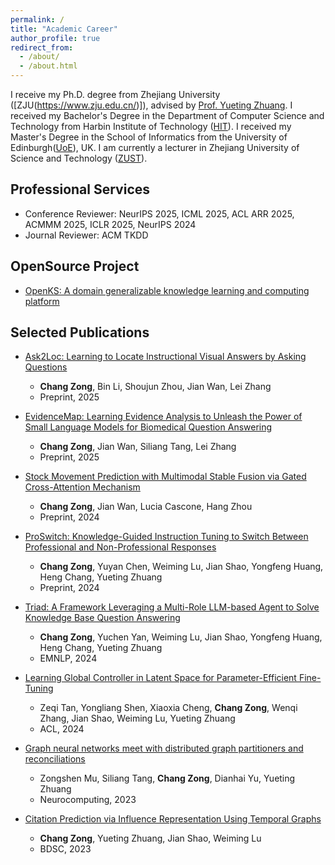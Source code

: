 ```yaml
---
permalink: /
title: "Academic Career"
author_profile: true
redirect_from: 
  - /about/
  - /about.html
---
```


I receive my Ph.D. degree from Zhejiang University ([ZJU(https://www.zju.edu.cn/)]), advised by [Prof. Yueting Zhuang](https://person.zju.edu.cn/yzhuang). I received my Bachelor's Degree in the Department of Computer Science and Technology from Harbin Institute of Technology ([HIT](https://www.hit.edu.cn/)). I received my Master's Degree in the School of Informatics from the University of Edinburgh([UoE](https://www.ed.ac.uk/)), UK. I am currently a lecturer in Zhejiang University of Science and Technology ([ZUST](https://www.zust.edu.cn/)). 


## Professional Services
- Conference Reviewer: NeurIPS 2025, ICML 2025, ACL ARR 2025, ACMMM 2025, ICLR 2025, NeurIPS 2024
- Journal Reviewer: ACM TKDD

## OpenSource Project
- [OpenKS: A domain generalizable knowledge learning and computing platform](https://github.com/ZJU-OpenKS/OpenKS)

## Selected Publications
- [Ask2Loc: Learning to Locate Instructional Visual Answers by Asking Questions
](https://arxiv.org/abs/2504.15918)
  - **Chang Zong**, Bin Li, Shoujun Zhou, Jian Wan, Lei Zhang
  - Preprint, 2025

- [EvidenceMap: Learning Evidence Analysis to Unleash the Power of Small Language Models for Biomedical Question Answering](https://arxiv.org/abs/2501.12746)
  - **Chang Zong**, Jian Wan, Siliang Tang, Lei Zhang
  - Preprint, 2025

- [Stock Movement Prediction with Multimodal Stable Fusion via Gated Cross-Attention Mechanism](https://arxiv.org/abs/2406.06594)
  - **Chang Zong**, Jian Wan, Lucia Cascone, Hang Zhou
  - Preprint, 2024

- [ProSwitch: Knowledge-Guided Instruction Tuning to Switch Between Professional and Non-Professional Responses](https://arxiv.org/abs/2403.09131)
  - **Chang Zong**, Yuyan Chen, Weiming Lu, Jian Shao, Yongfeng Huang, Heng Chang, Yueting Zhuang
  - Preprint, 2024

- [Triad: A Framework Leveraging a Multi-Role LLM-based Agent to Solve Knowledge Base Question Answering](https://aclanthology.org/2024.emnlp-main.101/)
  - **Chang Zong**, Yuchen Yan, Weiming Lu, Jian Shao, Yongfeng Huang, Heng Chang, Yueting Zhuang
  - EMNLP, 2024

- [Learning Global Controller in Latent Space for Parameter-Efficient Fine-Tuning](https://aclanthology.org/2024.acl-long.222/)
  - Zeqi Tan, Yongliang Shen, Xiaoxia Cheng, **Chang Zong**, Wenqi Zhang, Jian Shao, Weiming Lu, Yueting Zhuang
  - ACL, 2024

- [Graph neural networks meet with distributed graph partitioners and reconciliations](https://www.sciencedirect.com/science/article/abs/pii/S0925231222011894)
  - Zongshen Mu, Siliang Tang, **Chang Zong**, Dianhai Yu, Yueting Zhuang 
  - Neurocomputing, 2023

- [Citation Prediction via Influence Representation Using Temporal Graphs](https://link.springer.com/chapter/10.1007/978-981-99-3925-1_14)
  - **Chang Zong**, Yueting Zhuang, Jian Shao, Weiming Lu 
  - BDSC, 2023


